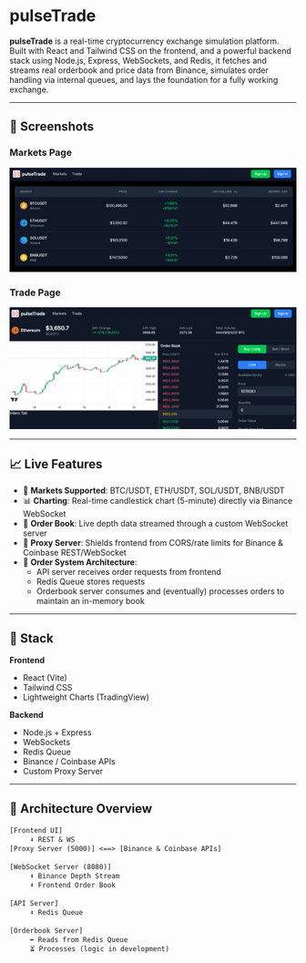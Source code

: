 # pulseTrade

**pulseTrade** is a real-time cryptocurrency exchange simulation platform. Built with React and Tailwind CSS on the frontend, and a powerful backend stack using Node.js, Express, WebSockets, and Redis, it fetches and streams real orderbook and price data from Binance, simulates order handling via internal queues, and lays the foundation for a fully working exchange.

---
## 📸 Screenshots

### Markets Page
![Markets Page](./screenshots/markets.png)

### Trade Page
![Trade Page](./screenshots/trade.png)


---

## 📈 Live Features

- 🔹 **Markets Supported**: BTC/USDT, ETH/USDT, SOL/USDT, BNB/USDT
- 📊 **Charting**: Real-time candlestick chart (5-minute) directly via Binance WebSocket
- 📘 **Order Book**: Live depth data streamed through a custom WebSocket server
- 🔄 **Proxy Server**: Shields frontend from CORS/rate limits for Binance & Coinbase REST/WebSocket
- 🧠 **Order System Architecture**:
  - API server receives order requests from frontend
  - Redis Queue stores requests
  - Orderbook server consumes and (eventually) processes orders to maintain an in-memory book

---

## 🧱 Stack

**Frontend**  
- React (Vite)  
- Tailwind CSS  
- Lightweight Charts (TradingView)  

**Backend**  
- Node.js + Express  
- WebSockets  
- Redis Queue  
- Binance / Coinbase APIs  
- Custom Proxy Server  

---

## 🧪 Architecture Overview

```plaintext
[Frontend UI]
     ⬇️ REST & WS
[Proxy Server (5000)] <==> [Binance & Coinbase APIs]

[WebSocket Server (8080)]
     ⬆️ Binance Depth Stream
     ⬇️ Frontend Order Book

[API Server]
     ⬇️ Redis Queue

[Orderbook Server]
     ⬅️ Reads from Redis Queue
     ⏳ Processes (logic in development)
